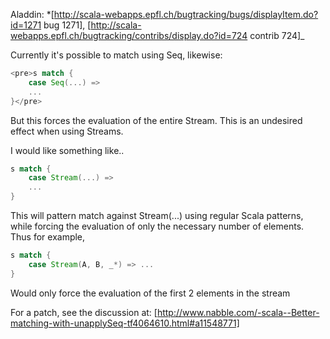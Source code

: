 Aladdin: *[http://scala-webapps.epfl.ch/bugtracking/bugs/displayItem.do?id=1271 bug 1271], [http://scala-webapps.epfl.ch/bugtracking/contribs/display.do?id=724 contrib 724]_

Currently it's possible to match using Seq, likewise:

```scala
<pre>s match {
    case Seq(...) =>
    ...
}</pre>
```

But this forces the evaluation of the entire Stream. This is an undesired effect when using Streams.

I would like something like..

```scala
s match {
    case Stream(...) =>
    ...
}
```

This will pattern match against Stream(...) using regular Scala patterns, while forcing the evaluation of only the necessary number of elements. Thus for example,

```scala
s match {
    case Stream(A, B, _*) => ...
}
```

Would only force the evaluation of the first 2 elements in the stream

For a patch, see the discussion at: [http://www.nabble.com/-scala--Better-matching-with-unapplySeq-tf4064610.html#a11548771]
